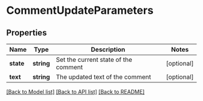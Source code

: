 # CommentUpdateParameters

## Properties
Name | Type | Description | Notes
------------ | ------------- | ------------- | -------------
**state** | **string** | Set the current state of the comment | [optional] 
**text** | **string** | The updated text of the comment | [optional] 

[[Back to Model list]](../README.md#documentation-for-models) [[Back to API list]](../README.md#documentation-for-api-endpoints) [[Back to README]](../README.md)


